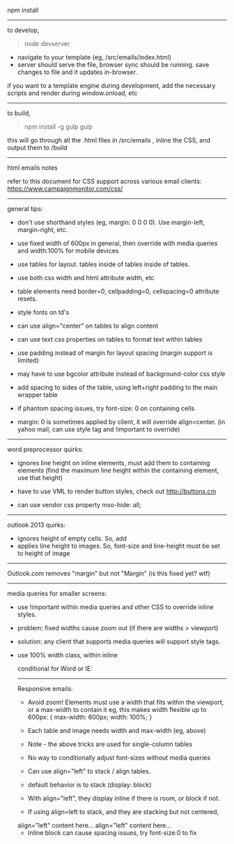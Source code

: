npm install

------------------------------------------------------------------------------------------------------------------------
to develop,
> node devserver
- navigate to your template (eg, /src/emails/index.html)
- server should serve the file, browser sync should be running. save changes to file and it updates in-browser.

if you want to a template engine during development, add the necessary scripts and render during window.onload, etc

------------------------------------------------------------------------------------------------------------------------
to build,
> npm install -g gulp
> gulp

this will go through all the .html files in /src/emails , inline the CSS, and output them to /build

------------------------------------------------------------------------------------------------------------------------
html emails notes

refer to this document for CSS support across various email clients:
https://www.campaignmonitor.com/css/

------------------------------------------------------------------------------------------------------------------------
general tips:

- don't use shorthand styles (eg, margin: 0 0 0 0). Use margin-left, margin-right, etc.
- use fixed width of 600px in general, then override with media queries and width:100% for mobile devices
- use tables for layout. tables inside of tables inside of tables.
- use both css width and html attribute width, etc
- table elements need border=0, cellpadding=0, cellspacing=0 attribute resets.
- style fonts on td's
- can use align="center" on tables to align content
- can use text css properties on tables to format text within tables
- use padding instead of margin for layout spacing (margin support is limited)
- may have to use bgcolor attribute instead of background-color css style
- add spacing to sides of the table, using left+right padding to the main wrapper table

- if phantom spacing issues, try font-size: 0 on containing cells

- margin: 0  is sometimes applied by client, it will override align=center.
 (in yahoo mail, can use style tag and !important to override)

------------------------------------------------------------------------------------------------------------------------
word preprocessor quirks:

- ignores line height on inline elements, must add them to containing elements
 (find the maximum line height within the containing element, use that height)

- have to use VML to render button styles, check out http://buttons.cm

- can use vendor css property mso-hide: all;


------------------------------------------------------------------------------------------------------------------------
outlook 2013 quirks:

- ignores height of empty cells. So, add &nbsp;
- applies line height to images. So, font-size and line-height must be set to height of image

------------------------------------------------------------------------------------------------------------------------
Outlook.com removes "margin" but not "Margin"
 (is this fixed yet? wtf)

------------------------------------------------------------------------------------------------------------------------
media queries for smaller screens:
- use !important within media queries and other CSS to override inline styles.

- problem: fixed widths cause zoom out (if there are widths > viewport)
- solution: any client that supports media queries will support style tags.
- use 100% width class, within inline <style> tag, for fixed width tables

/* override styles up to the inline width of the container. */
@media screen and (max-width: 600px) {
    .width-full {
        width: 100% !important;
    }
}

------------------------------------------------------------------------------------------------------------------------
Apple preprocessor changes numbers (phones, etc) into links:

- use <style> to set default color on anchors
    a { color...

- use span with a descendant selector to override default color
    .link a { color...

------------------------------------------------------------------------------------------------------------------------
Some browsers have default SMALLEST font size.
We can use vendor specific properties to override defaults.

ms-text-size-adjust: none;
-webkit-text-size-adjust: none;

------------------------------------------------------------------------------------------------------------------------
target specific outlook versions:

conditional comment can be used to target all versions of outlook:
<!--[if mso]>
    ... outlook styles here
<![endif]-->

conditional comment can target specific versions of outlook:
<!--[if gte mso 12]>
    ... outlook >= version 12 styles here
<![endif]-->

target outlook 12 and 14:
<!--[if gte mso 12 && lt mso 15]>
    ... outlook >= version 12 styles here
<![endif]-->


Outlook version / version number
2000 = 9
2002 = 10
2003 = 11
2007 = 12
2010 = 14
2013 = 15

correct line height in word-rendered emails:
(this only works consistently when applied to table elements)
<!--[if gte mso 12]>
    <style>
        td {
            mso-line-height-rule: exactly;
        }
    </style>
<![endif]-->

conditional for Word or IE:
<!--[if mso|(IE)]>
<![endif]-->

------------------------------------------------------------------------------------------------------------------------
Responsive emails:

- Avoid zoom! Elements must use a width that fits within the viewport, or a max-width to contain it
eg, this makes width flexible up to 600px:
{
    max-width: 600px;
    width: 100%;
}
- Each table and image needs width and max-width (eg, above)
- Note - the above tricks are used for single-column tables

- No way to conditionally adjust font-sizes without media queries

- Can use align="left" to stack / align tables.
- default behavior is to stack (display: block)
- With align="left", they display inline if there is room, or block if not.

- If using align=left to stack, and they are stacking but not centered,
<td style="text-align: center;">
    <div style="display: inline-block;">
        align="left" content here...
    </div>
    <div style="display: inline-block;">
        align="left" content here...
    </div>
</td>

- Inline block can cause spacing issues, try font-size:0 to fix